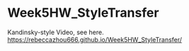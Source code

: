 # Week5HW_StyleTransfer

Kandinsky-style Video, see here.
https://rebeccazhou666.github.io/Week5HW_StyleTransfer/

